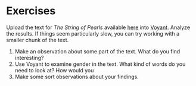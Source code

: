 # Exercises

Upload the text for *The String of Pearls* available [here](https://raw.githubusercontent.com/bmw9t/introduction-to-text-analysis/master/assets/the_string_of_pearls_full.txt) into [Voyant](voyant-tools.org). Analyze the results. If things seem particularly slow, you can try working with a smaller chunk of the text.

1. Make an observation about some part of the text. What do you find interesting?
2. Use Voyant to examine gender in the text. What kind of words do you need to look at? How would you
3. Make some sort observations about your findings.
